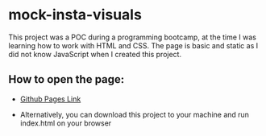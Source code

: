 # mock-insta-visuals

This project was a POC during a programming bootcamp, at the time I was learning how to work with HTML and CSS. The page is basic and static as I did not know JavaScript when I created this project. 

## How to open the page:

- [Github Pages Link](https://fekete-bruno.github.io/mock-insta-visuals/)

- Alternatively, you can download this project to your machine and run index.html on your browser
